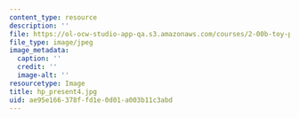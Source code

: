 ```yaml
---
content_type: resource
description: ''
file: https://ol-ocw-studio-app-qa.s3.amazonaws.com/courses/2-00b-toy-product-design-spring-2008/ae95e166378ffd1e0d01a003b11c3abd_hp_present4.jpg
file_type: image/jpeg
image_metadata:
  caption: ''
  credit: ''
  image-alt: ''
resourcetype: Image
title: hp_present4.jpg
uid: ae95e166-378f-fd1e-0d01-a003b11c3abd
---
```

